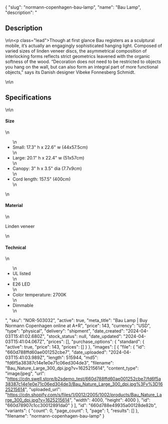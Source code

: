{
  "slug": "normann-copenhagen-bau-lamp",
  "name": "Bau Lamp",
  "description": "<h2>Description</h2>\n<!-- split -->\n<p class=\"lead\">Though at first glance Bau registers as a sculptural mobile, it’s actually an engagingly sophisticated hanging light. Composed of varied sizes of linden veneer discs, the asymmetrical composition of interlocking forms reflects strict geometrics leavened with the organic softness of the wood. “Decoration does not need to be restricted to objects you hang on the wall, but can also form an integral part of more functional objects,” says its Danish designer Vibeke Fonnesberg Schmidt.</p>\n<!-- split -->\n<h2>Specifications</h2>\n<!-- split -->\n<h4>Size</h4>\n<ul>\n<li>Small: 17.3\" h x 22.6\" w (44x57.5cm)</li>\n<li>Large: 20.1\" h x 22.4\" w (51x57cm)</li>\n<li>Canopy: 3\" h x 3.5\" dia (7.7x9cm)</li>\n<li>Cord length: 157.5\" (400cm)</li>\n</ul>\n<h4>Material</h4>\n<p>Linden veneer</p>\n<h4>Technical</h4>\n<ul>\n<li>UL listed</li>\n<li>E26 LED</li>\n<li>Color temperature: 2700K</li>\n<li>Dimmable</li>\n</ul>",
  "sku": "NOR-503032",
  "active": true,
  "meta_title": "Bau Lamp | Buy Normann Copenhagen online at A+R",
  "price": 143,
  "currency": "USD",
  "type": "physical",
  "delivery": "shipment",
  "date_created": "2024-04-03T15:41:02.680Z",
  "stock_status": null,
  "date_updated": "2024-04-03T15:41:04.067Z",
  "prices": [],
  "purchase_options": {
    "standard": {
      "active": true,
      "price": 143,
      "prices": []
    }
  },
  "images": [
    {
      "file": {
        "id": "660d788ffd60ae001252cbe7",
        "date_uploaded": "2024-04-03T15:41:03.989Z",
        "length": 515944,
        "md5": "fd6f5a38387c14e1e0e71c06ed304de3",
        "filename": "Bau_Nature_Large_300_dpi.jpg?v=1625215614",
        "content_type": "image/jpeg",
        "url": "https://cdn.swell.store/b2sdemo_test/660d788ffd60ae001252cbe7/fd6f5a38387c14e1e0e71c06ed304de3/Bau_Nature_Large_300_dpi.jpg%3Fv%3D1625215614",
        "uploaded_url": "https://cdn.shopify.com/s/files/1/0012/2005/1002/products/Bau_Nature_Large_300_dpi.jpg?v=1625215614",
        "width": 4000,
        "height": 4000
      },
      "id": "660d78907c1cc30012891da0"
    }
  ],
  "id": "660d788e49935a00128de82b",
  "variants": {
    "count": 0,
    "page_count": 1,
    "page": 1,
    "results": []
  },
  "filename": "normann-copenhagen-bau-lamp"
}